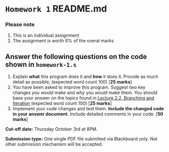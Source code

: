 # ``Homework 1`` README.md

### Please note
1. This is an individual assignment
2. The assignment is worth 6% of the overal marks


## Answer the following questions on the code shown in ``homework-1.s``

1. Explain **what** this program does it and **how** it does it. Provide as much detail as possible, (expected word count 100) [**25 marks**]
2. You have been asked to improve this program. Suggest two key changes you would make and why you would make them. You should base your answer on the topics found in [Lecture 2.2, Branching and Iteration](https://docs.google.com/presentation/d/1uExcqTJ0l-vdZZx4A0iYYVHCz52E3aHBwSd11B08qHc/edit?usp=sharing) (expected word count 100) [**25 marks**]
3. Implement your code changes and test them. **Include the changed code in your answer document**. Include detailed comments in your code. [**50 marks**]

**Cut-off date:** Thursday October 3rd at 8PM.

**Submission type:** One single PDF file submitted via Blackboard only. Not other submission mechanism will be accepted.
